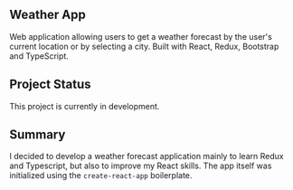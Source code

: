 ## Weather App

Web application allowing users to get a weather forecast by the user's current location or by selecting a city. Built with React, Redux, Bootstrap and TypeScript.

## Project Status

This project is currently in development.

## Summary

I decided to develop a weather forecast application mainly to learn Redux and Typescript, but also to improve my React skills.
The app itself was initialized using the `create-react-app` boilerplate.
